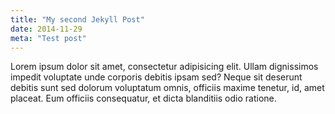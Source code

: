 ```yaml
---
title: "My second Jekyll Post"
date: 2014-11-29
meta: "Test post"
---
```

Lorem ipsum dolor sit amet, consectetur adipisicing elit. Ullam dignissimos impedit voluptate unde corporis debitis ipsam sed? Neque sit deserunt debitis sunt sed dolorum voluptatum omnis, officiis maxime tenetur, id, amet placeat. Eum officiis consequatur, et dicta blanditiis odio ratione.